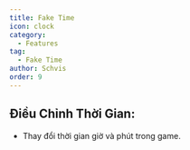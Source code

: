 ```yaml
---
title: Fake Time
icon: clock
category:
  - Features
tag:
  - Fake Time
author: Schvis
order: 9
---
```


## Điều Chỉnh Thời Gian:
- Thay đổi thời gian giờ và phút trong game.
